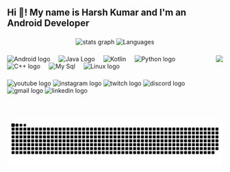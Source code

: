 <h2 align="left">Hi 👋! My name is Harsh Kumar and I'm an Android Developer </h2>

###

<div align="center">
  <img src="https://github-readme-stats.vercel.app/api?username=hk-gupta&hide_title=false&hide_rank=false&show_icons=true&include_all_commits=true&count_private=true&disable_animations=false&theme=dracula&locale=en&hide_border=false" 
    height="150" alt="stats graph" />
  <img src="https://github-readme-stats.vercel.app/api/top-langs?username=hk-gupta&locale=en&hide_title=false&layout=compact&card_width=320&langs_count=5&theme=dracula&hide_border=false" height=150 
    alt = "Languages" />
</div>

###

<img align="right" height="150" src="https://miro.medium.com/v2/resize:fit:828/format:webp/1*zVnWJtyGOX_kUIDm6ccCfQ.gif" />

###

<div align="left">
  <img src="https://cdn.jsdelivr.net/gh/devicons/devicon/icons/android/android-original.svg" height="30" alt="Android logo"  />
  <img width="12" />
  <img src="https://github.com/HK-Gupta/HK-Gupta/assets/116277672/e4ab98c1-9f9c-49b0-ba41-78d31ebacdac" height="30" alt="Java Logo"/>
  <img width="12"/>
  <img src="https://github.com/HK-Gupta/HK-Gupta/assets/116277672/252bef8a-4371-4ff3-aa26-8343720eb299" height="30" alt="Kotlin"/>
  <img width="12"/>
  <img src="https://cdn.jsdelivr.net/gh/devicons/devicon/icons/python/python-original.svg" height="30" alt="Python logo"  />
  <img width="12" />
  <img src="https://github.com/HK-Gupta/HK-Gupta/assets/116277672/7cf69661-b47e-4c0c-afe5-1e7d353817f2" height="30" alt="C++ logo"  />
  <img width="12" />
  <img src="https://github.com/HK-Gupta/HK-Gupta/assets/116277672/49b4d9fa-64d0-463b-9699-4e5754ea3e5e" height="30" alt="My Sql"/>
  <img width="12"/>
  <img src="https://cdn.jsdelivr.net/gh/devicons/devicon/icons/linux/linux-original.svg" height="30" alt="Linux logo"  />
</div>


###

<div align="left">
  <img src="https://img.shields.io/static/v1?message=Youtube&logo=youtube&label=&color=FF0000&logoColor=white&labelColor=&style=for-the-badge" height="35" alt="youtube logo"  />
  <img src="https://img.shields.io/static/v1?message=Instagram&logo=instagram&label=&color=E4405F&logoColor=white&labelColor=&style=for-the-badge" height="35" alt="instagram logo"  />
  <img src="https://img.shields.io/static/v1?message=Twitch&logo=twitch&label=&color=9146FF&logoColor=white&labelColor=&style=for-the-badge" height="35" alt="twitch logo"  />
  <img src="https://img.shields.io/static/v1?message=Discord&logo=discord&label=&color=7289DA&logoColor=white&labelColor=&style=for-the-badge" height="35" alt="discord logo"  />
  <img src="https://img.shields.io/static/v1?message=Gmail&logo=gmail&label=&color=D14836&logoColor=white&labelColor=&style=for-the-badge" height="35" alt="gmail logo"  />
  <img src="https://img.shields.io/static/v1?message=LinkedIn&logo=linkedin&label=&color=0077B5&logoColor=white&labelColor=&style=for-the-badge" height="35" alt="linkedin logo"  />
</div>

###

<br clear="both">

<img src="https://raw.githubusercontent.com/hk-gupta/hk-gupta/output/snake.svg" alt="Snake animation" />

###

